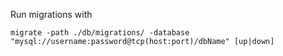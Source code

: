 Run migrations with

`migrate -path ./db/migrations/ -database "mysql://username:password@tcp(host:port)/dbName" [up|down]`